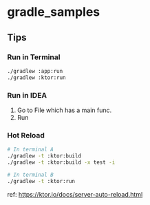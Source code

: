 # gradle_samples

## Tips

### Run in Terminal

```bash
./gradlew :app:run
./gradlew :ktor:run
```

### Run in IDEA

1. Go to File which has a main func.
2. Run

### Hot Reload

```bash
# In terminal A
./gradlew -t :ktor:build
./gradlew -t :ktor:build -x test -i

# In terminal B
./gradlew -t :ktor:run
```

ref: https://ktor.io/docs/server-auto-reload.html
